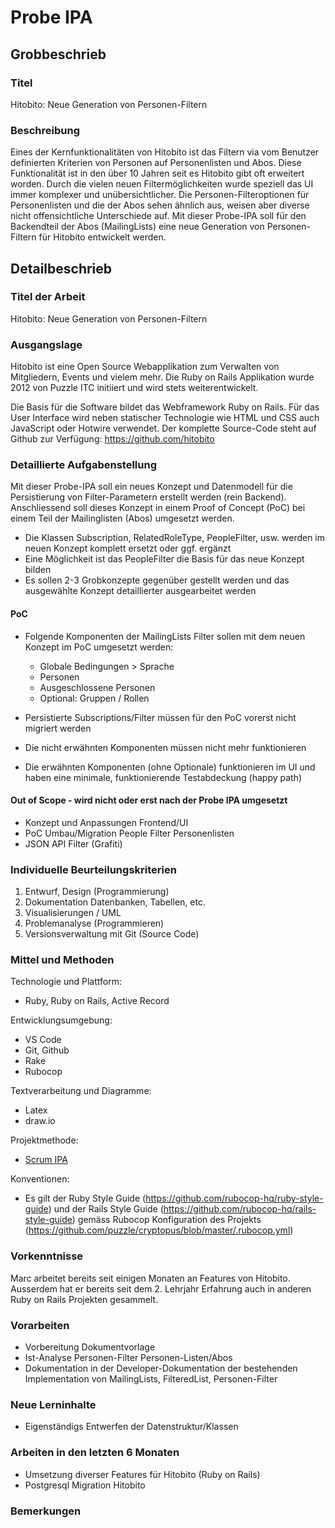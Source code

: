 # Probe IPA

## Grobbeschrieb

### Titel

Hitobito: Neue Generation von Personen-Filtern

### Beschreibung

Eines der Kernfunktionalitäten von Hitobito ist das Filtern via vom Benutzer definierten Kriterien von Personen auf Personenlisten und Abos. Diese Funktionalität ist in den über 10 Jahren seit es Hitobito gibt oft erweitert worden. Durch die vielen neuen Filtermöglichkeiten wurde speziell das UI immer komplexer und unübersichtlicher. Die Personen-Filteroptionen für Personenlisten und die der Abos sehen ähnlich aus, weisen aber diverse nicht offensichtliche Unterschiede auf.
Mit dieser Probe-IPA soll für den Backendteil der Abos (MailingLists) eine neue Generation von Personen-Filtern für Hitobito entwickelt werden. 

## Detailbeschrieb

### Titel der Arbeit

Hitobito: Neue Generation von Personen-Filtern

### Ausgangslage

Hitobito ist eine Open Source Webapplikation zum Verwalten von Mitgliedern, Events und vielem mehr. Die Ruby on Rails Applikation wurde 2012 von Puzzle ITC initiiert und wird stets weiterentwickelt. 

Die Basis für die Software bildet das Webframework Ruby on Rails. Für das User Interface wird neben statischer Technologie wie HTML und CSS auch JavaScript oder Hotwire verwendet. Der komplette Source-Code steht auf Github zur Verfügung: https://github.com/hitobito

### Detaillierte Aufgabenstellung

Mit dieser Probe-IPA soll ein neues Konzept und Datenmodell für die Persistierung von Filter-Parametern erstellt werden (rein Backend). Anschliessend soll dieses Konzept in einem Proof of Concept (PoC) bei einem Teil der Mailinglisten (Abos) umgesetzt werden.

- Die Klassen Subscription, RelatedRoleType, PeopleFilter, usw. werden im neuen Konzept komplett ersetzt oder ggf. ergänzt
- Eine Möglichkeit ist das PeopleFilter die Basis für das neue Konzept bilden
- Es sollen 2-3 Grobkonzepte gegenüber gestellt werden und das ausgewählte Konzept detaillierter ausgearbeitet werden

#### PoC

- Folgende Komponenten der MailingLists Filter sollen mit dem neuen Konzept im PoC umgesetzt werden:
  - Globale Bedingungen > Sprache
  - Personen
  - Ausgeschlossene Personen
  - Optional: Gruppen / Rollen

- Persistierte Subscriptions/Filter müssen für den PoC vorerst nicht migriert werden
- Die nicht erwähnten Komponenten müssen nicht mehr funktionieren
- Die erwähnten Komponenten (ohne Optionale) funktionieren im UI und haben eine minimale, funktionierende Testabdeckung (happy path)

#### Out of Scope - wird nicht oder erst nach der Probe IPA umgesetzt

* Konzept und Anpassungen Frontend/UI
* PoC Umbau/Migration People Filter Personenlisten
* JSON API Filter (Grafiti)

### Individuelle Beurteilungskriterien

1. Entwurf, Design (Programmierung)
2. Dokumentation Datenbanken, Tabellen, etc.
3. Visualisierungen / UML
4. Problemanalyse (Programmieren)
5. Versionsverwaltung mit Git (Source Code) 

### Mittel und Methoden

Technologie und Plattform:

* Ruby, Ruby on Rails, Active Record

Entwicklungsumgebung:

* VS Code
* Git, Github
* Rake
* Rubocop

Textverarbeitung und Diagramme:

* Latex
* draw.io

Projektmethode:

* [Scrum IPA](https://github.com/puzzle-bbt/docs/blob/master/ipa/scrum-ipa.md)

Konventionen:

* Es gilt der Ruby Style Guide (https://github.com/rubocop-hq/ruby-style-guide) und der Rails Style Guide (https://github.com/rubocop-hq/rails-style-guide) gemäss Rubocop Konfiguration des Projekts (https://github.com/puzzle/cryptopus/blob/master/.rubocop.yml)

### Vorkenntnisse

Marc arbeitet bereits seit einigen Monaten an Features von Hitobito. Ausserdem hat er bereits seit dem 2. Lehrjahr Erfahrung auch in anderen Ruby on Rails Projekten gesammelt. 

### Vorarbeiten

* Vorbereitung Dokumentvorlage
* Ist-Analyse Personen-Filter Personen-Listen/Abos
* Dokumentation in der Developer-Dokumentation der bestehenden Implementation von MailingLists, FilteredList, Personen-Filter

### Neue Lerninhalte

* Eigenständigs Entwerfen der Datenstruktur/Klassen

### Arbeiten in den letzten 6 Monaten

* Umsetzung diverser Features für Hitobito (Ruby on Rails)
* Postgresql Migration Hitobito

### Bemerkungen
